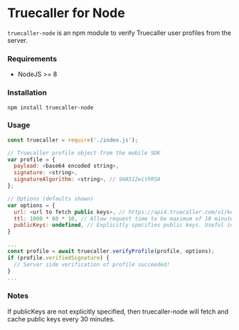 # Truecaller for Node
`truecaller-node` is an npm module to verify Truecaller user profiles from the server.

### Requirements
* NodeJS >= 8

### Installation
`npm install truecaller-node`

### Usage
```javascript
const truecaller = require('./index.js');

// Truecaller profile object from the mobile SDK
var profile = {
  payload: <base64 encoded string>,
  signature: <string>,
  signatureAlgorithm: <string>, // SHA512withRSA
};

// Options (defaults shown)
var options = {
  url: <url to fetch public keys>, // https://api4.truecaller.com/v1/key
  ttl: 1000 * 60 * 10, // Allow request time to be maximum of 10 minutes in the past. If ttl is 0, no check is done.
  publicKeys: undefined, // Explicitly specifies public keys. Useful in case truecaller changes their fetch.
}

...
const profile = await truecaller.verifyProfile(profile, options);
if (profile.verifiedSignature) {
  // Server side verification of profile succeeded!
}
...
```

### Notes
If publicKeys are not explicitly specified, then truecaller-node will fetch and cache public keys every 30 minutes.
